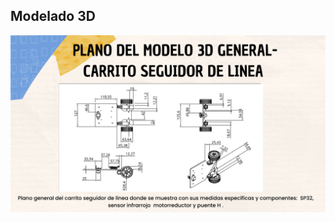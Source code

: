 ## Modelado 3D

<p align="center"><img src ="https://github.com/ArnySalazar/FdD/blob/main/FdD2024-1/Imagenes/I_E_5/plano_general.png" width="820px"></p>
